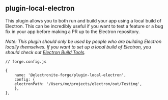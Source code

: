 ## plugin-local-electron

This plugin allows you to both run and build your app using a local build of Electron. This can be incredibly useful if you want to test a feature or a bug fix in your app before making a PR up to the Electron repository.

_Note: This plugin should only be used by people who are building Electron locally themselves. If you want to set up a local build of Electron, you should check out [Electron Build Tools](https://github.com/electron/build-tools)._

```
// forge.config.js

{
    name: '@electronite-forge/plugin-local-electron',
    config: {
    electronPath: '/Users/me/projects/electron/out/Testing',
    },
},
```
